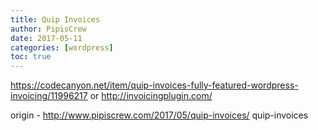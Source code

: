 ```yaml
---
title: Quip Invoices
author: PipisCrew
date: 2017-05-11
categories: [wordpress]
toc: true
---
```


https://codecanyon.net/item/quip-invoices-fully-featured-wordpress-invoicing/11996217
or
http://invoicingplugin.com/

origin - http://www.pipiscrew.com/2017/05/quip-invoices/ quip-invoices